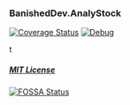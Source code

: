 ### BanishedDev.AnalyStock

[![Coverage Status](https://coveralls.io/repos/github/Tomasz-Pietrzyk/AnalyStock/badge.svg?branch=master)](https://coveralls.io/github/Tomasz-Pietrzyk/AnalyStock?branch=master)
[![Debug](https://github.com/Tomasz-Pietrzyk/AnalyStock/actions/workflows/debug-workflow.yaml/badge.svg)](https://github.com/Tomasz-Pietrzyk/AnalyStock/actions/workflows/debug-workflow.yaml)

t
##### [MIT License](https://github.com/Tomasz-Pietrzyk/AnalyStock/blob/master/LICENSE)
[![FOSSA Status](https://app.fossa.com/api/projects/git%2Bgithub.com%2FTomasz-Pietrzyk%2FAnalyStock.svg?type=shield)](https://app.fossa.com/projects/git%2Bgithub.com%2FTomasz-Pietrzyk%2FAnalyStock?ref=badge_shield)